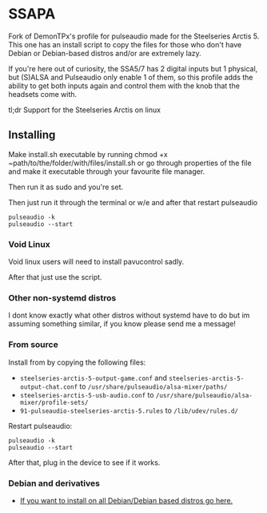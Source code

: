 # SSAPA
Fork of DemonTPx's profile for pulseaudio made for the Steelseries Arctis 5.
This one has an install script to copy the files for those who don't have Debian or Debian-based distros and/or are extremely lazy.

If you're here out of curiosity, the SSA5/7 has 2 digital inputs but 1 physical, but (S)ALSA and Pulseaudio only enable 1 of them, so this profile adds the ability to get both inputs again and control them with the knob that the headsets come with.

tl;dr Support for the Steelseries Arctis on linux
## Installing

Make install.sh executable by running chmod +x ~path/to/the/folder/with/files/install.sh or go through properties of the file and make it executable through your favourite file manager.

Then run it as sudo and you're set.

Then just run it through the terminal or w/e and after that restart pulseaudio

    pulseaudio -k
    pulseaudio --start

### Void Linux 
Void linux users will need to install pavucontrol sadly.

After that just use the script.

### Other non-systemd distros
I dont know exactly what other distros without systemd have to do but im assuming something similar, if you know please send me a message!

### From source

Install from by copying the following files:

- `steelseries-arctis-5-output-game.conf` and `steelseries-arctis-5-output-chat.conf` to `/usr/share/pulseaudio/alsa-mixer/paths/`
- `steelseries-arctis-5-usb-audio.conf` to `/usr/share/pulseaudio/alsa-mixer/profile-sets/`
- `91-pulseaudio-steelseries-arctis-5.rules` to `/lib/udev/rules.d/`

Restart pulseaudio:

    pulseaudio -k
    pulseaudio --start

After that, plug in the device to see if it works.

### Debian and derivatives

- [If you want to install on all Debian/Debian based distros go here.](https://github.com/hermesboo/steelseries-arctis-5-pulseaudio-profile)

